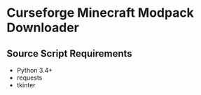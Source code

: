 # Curseforge Minecraft Modpack Downloader



## Source Script Requirements

- Python 3.4+
- requests
- tkinter
